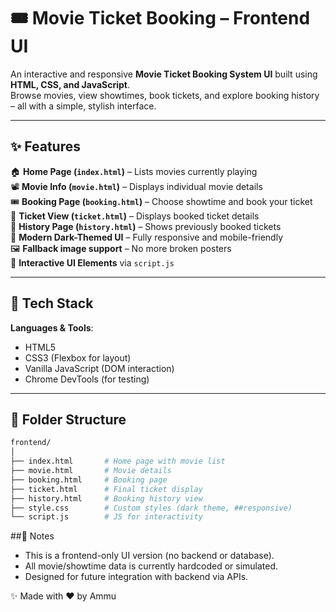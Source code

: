 # 🎟️ Movie Ticket Booking – Frontend UI

An interactive and responsive **Movie Ticket Booking System UI** built using **HTML, CSS, and JavaScript**.  
Browse movies, view showtimes, book tickets, and explore booking history – all with a simple, stylish interface.

---

## ✨ Features

🏠 **Home Page (`index.html`)** – Lists movies currently playing  
📽️ **Movie Info (`movie.html`)** – Displays individual movie details  
🎟️ **Booking Page (`booking.html`)** – Choose showtime and book your ticket  
🧾 **Ticket View (`ticket.html`)** – Displays booked ticket details  
📜 **History Page (`history.html`)** – Shows previously booked tickets  
🎨 **Modern Dark-Themed UI** – Fully responsive and mobile-friendly  
🖼️ **Fallback image support** – No more broken posters  
🧠 **Interactive UI Elements** via `script.js`

---

## 🚀 Tech Stack

**Languages & Tools**:

- HTML5  
- CSS3 (Flexbox for layout)  
- Vanilla JavaScript (DOM interaction)  
- Chrome DevTools (for testing)

---

## 📁 Folder Structure

```bash
frontend/
│
├── index.html       # Home page with movie list
├── movie.html       # Movie details
├── booking.html     # Booking page
├── ticket.html      # Final ticket display
├── history.html     # Booking history view
├── style.css        # Custom styles (dark theme, ##responsive)
└── script.js        # JS for interactivity

```

##📌 Notes
- This is a frontend-only UI version (no backend or database).
- All movie/showtime data is currently hardcoded or simulated.
- Designed for future integration with backend via APIs.

✨ Made with ❤️ by Ammu

